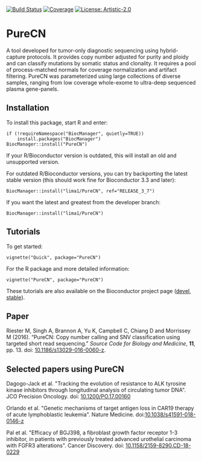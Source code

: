 [![Build Status](https://travis-ci.org/lima1/PureCN.svg?branch=master)](https://travis-ci.org/lima1/PureCN)
[![Coverage](https://img.shields.io/codecov/c/github/lima1/PureCN.svg)](https://codecov.io/gh/lima1/PureCN)
[![License: Artistic-2.0](https://img.shields.io/badge/License-Artistic%202.0-0298c3.svg)](https://opensource.org/licenses/Artistic-2.0) 

# PureCN

A tool developed for tumor-only diagnostic sequencing using hybrid-capture
protocols. It provides copy number adjusted for purity and ploidy and can
classify mutations by somatic status and clonality. It requires a pool of
process-matched normals for coverage normalization and artifact filtering.
PureCN was parameterized using large collections of diverse samples, ranging
from low coverage whole-exome to ultra-deep sequenced plasma gene-panels.

## Installation

To install this package, start R and enter:

```
if (!requireNamespace("BiocManager", quietly=TRUE))
    install.packages("BiocManager")
BiocManager::install("PureCN")
```

If your R/Bioconductor version is outdated, this will install an old and
unsupported version.

For outdated R/Bioconductor versions, you can try backporting the latest stable
version (this should work fine for Bioconductor 3.3 and later):

```
BiocManager::install("lima1/PureCN", ref="RELEASE_3_7")
```

If you want the latest and greatest from the developer branch:

```
BiocManager::install("lima1/PureCN")
```


## Tutorials

To get started:

```
vignette("Quick", package="PureCN")
```

For the R package and more detailed information:

```
vignette("PureCN", package="PureCN")
```

These tutorials are also available on the Bioconductor project page ([devel](https://bioconductor.org/packages/devel/bioc/html/PureCN.html), [stable](https://doi.org/doi:10.18129/B9.bioc.PureCN)).

## Paper

Riester M, Singh A, Brannon A, Yu K, Campbell C, Chiang D and Morrissey M
(2016). “PureCN: Copy number calling and SNV classification using targeted
short read sequencing.” _Source Code for Biology and Medicine_, **11**, pp. 13.
doi: [10.1186/s13029-016-0060-z](https://doi.org/10.1186/s13029-016-0060-z).

## Selected papers using PureCN

Dagogo-Jack et al. "Tracking the evolution of resistance to ALK tyrosine kinase
inhibitors through longitudinal analysis of circulating tumor DNA".  JCO
Precision Oncology. doi:
[10.1200/PO.17.00160](https://doi.org/10.1200/PO.17.00160)

Orlando et al. "Genetic mechanisms of target antigen loss in CAR19 therapy of
acute lymphoblastic leukemia". Nature Medicine.
doi:[10.1038/s41591-018-0146-z](https://doi.org/10.1038/s41591-018-0146-z)

Pal et al. "Efficacy of BGJ398, a fibroblast growth factor receptor 1-3
inhibitor, in patients with previously treated advanced urothelial carcinoma
with FGFR3 alterations". Cancer Discovery. doi:
[10.1158/2159-8290.CD-18-0229](https://doi.org/10.1158/2159-8290.CD-18-0229)


